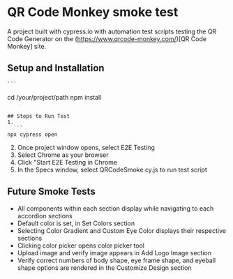 # QR Code Monkey smoke test

A project built with cypress.io with automation test scripts testing the QR Code Generator on the (https://www.qrcode-monkey.com/)[QR Code Monkey] site.

## Setup and Installation

	```
  cd /your/project/path
  npm install
  ```

## Steps to Run Test
1. 
 	```
  npx cypress open
  ```
2. Once project window opens, select E2E Testing
3. Select Chrome as your browser
4. Click "Start E2E Testing in Chrome
5. In the Specs window, select QRCodeSmoke.cy.js to run test script

## Future Smoke Tests

- All components within each section display while navigating to each accordion sections
- Default color is set, in Set Colors section
- Selecting Color Gradient and Custom Eye Color displays their respective sections
- Clicking color picker opens color picker tool
- Upload image and verify image appears in Add Logo Image section
- Verify correct numbers of body shape, eye frame shape, and eyeball shape options are rendered in the Customize Design section